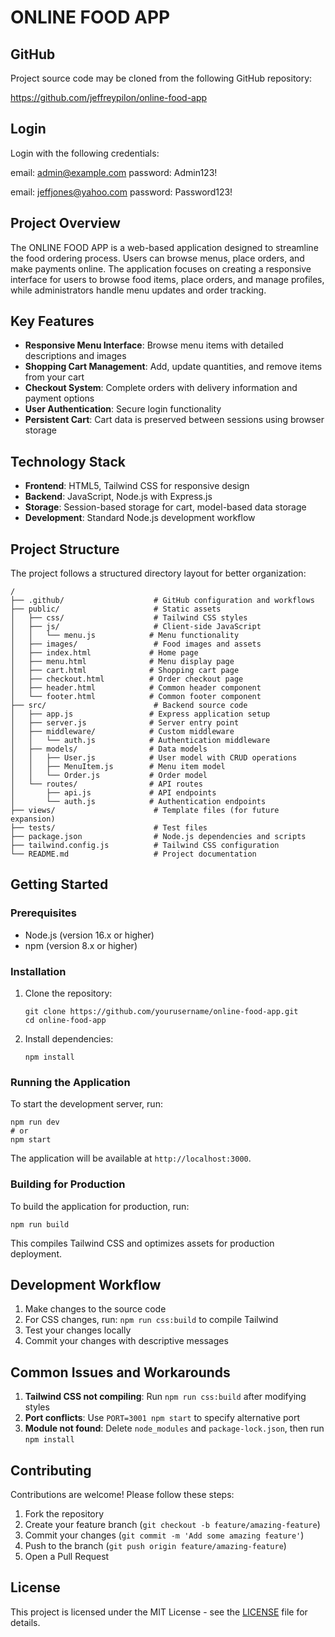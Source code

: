 # ONLINE FOOD APP


## GitHub

Project source code may be cloned from the following GitHub repository:

https://github.com/jeffreypilon/online-food-app

## Login

Login with the following credentials:

email: admin@example.com
password: Admin123!

email: jeffjones@yahoo.com
password: Password123!



## Project Overview

The ONLINE FOOD APP is a web-based application designed to streamline the food ordering process. Users can browse menus, place orders, and make payments online. The application focuses on creating a responsive interface for users to browse food items, place orders, and manage profiles, while administrators handle menu updates and order tracking.

## Key Features

- **Responsive Menu Interface**: Browse menu items with detailed descriptions and images
- **Shopping Cart Management**: Add, update quantities, and remove items from your cart
- **Checkout System**: Complete orders with delivery information and payment options
- **User Authentication**: Secure login functionality
- **Persistent Cart**: Cart data is preserved between sessions using browser storage

## Technology Stack

- **Frontend**: HTML5, Tailwind CSS for responsive design
- **Backend**: JavaScript, Node.js with Express.js
- **Storage**: Session-based storage for cart, model-based data storage
- **Development**: Standard Node.js development workflow

## Project Structure

The project follows a structured directory layout for better organization:

```
/
├── .github/                    # GitHub configuration and workflows
├── public/                     # Static assets
│   ├── css/                    # Tailwind CSS styles
│   ├── js/                     # Client-side JavaScript
│   │   └── menu.js            # Menu functionality
│   ├── images/                 # Food images and assets
│   ├── index.html             # Home page
│   ├── menu.html              # Menu display page
│   ├── cart.html              # Shopping cart page
│   ├── checkout.html          # Order checkout page
│   ├── header.html            # Common header component
│   └── footer.html            # Common footer component
├── src/                        # Backend source code
│   ├── app.js                 # Express application setup
│   ├── server.js              # Server entry point
│   ├── middleware/            # Custom middleware
│   │   └── auth.js            # Authentication middleware
│   ├── models/                # Data models
│   │   ├── User.js            # User model with CRUD operations
│   │   ├── MenuItem.js        # Menu item model
│   │   └── Order.js           # Order model
│   └── routes/                # API routes
│       ├── api.js             # API endpoints
│       └── auth.js            # Authentication endpoints
├── views/                      # Template files (for future expansion)
├── tests/                      # Test files
├── package.json                # Node.js dependencies and scripts
├── tailwind.config.js          # Tailwind CSS configuration
└── README.md                   # Project documentation
```

## Getting Started

### Prerequisites

- Node.js (version 16.x or higher)
- npm (version 8.x or higher)

### Installation

1. Clone the repository:
   ```
   git clone https://github.com/yourusername/online-food-app.git
   cd online-food-app
   ```

2. Install dependencies:
   ```
   npm install
   ```

### Running the Application

To start the development server, run:
```
npm run dev
# or
npm start
```
The application will be available at `http://localhost:3000`.

### Building for Production

To build the application for production, run:
```
npm run build
```

This compiles Tailwind CSS and optimizes assets for production deployment.

## Development Workflow

1. Make changes to the source code
2. For CSS changes, run: `npm run css:build` to compile Tailwind
3. Test your changes locally
4. Commit your changes with descriptive messages

## Common Issues and Workarounds

1. **Tailwind CSS not compiling**: Run `npm run css:build` after modifying styles
2. **Port conflicts**: Use `PORT=3001 npm start` to specify alternative port
3. **Module not found**: Delete `node_modules` and `package-lock.json`, then run `npm install`

## Contributing

Contributions are welcome! Please follow these steps:

1. Fork the repository
2. Create your feature branch (`git checkout -b feature/amazing-feature`)
3. Commit your changes (`git commit -m 'Add some amazing feature'`)
4. Push to the branch (`git push origin feature/amazing-feature`)
5. Open a Pull Request

## License

This project is licensed under the MIT License - see the [LICENSE](LICENSE) file for details.